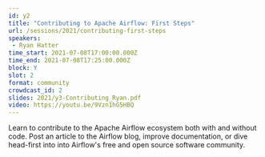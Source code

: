 ```yaml
---
id: y2
title: "Contributing to Apache Airflow: First Steps"
url: /sessions/2021/contributing-first-steps
speakers:
 - Ryan Hatter
time_start: 2021-07-08T17:00:00.000Z
time_end: 2021-07-08T17:25:00.000Z
block: Y
slot: 2
format: community
crowdcast_id: 2
slides: 2021/y3-Contributing_Ryan.pdf
video: https://youtu.be/9Vzn1hG5HBQ
---
```


Learn to contribute to the Apache Airflow ecosystem both with and without code. Post an article to the Airflow blog, improve documentation, or dive head-first into into Airflow's free and open source software community.
